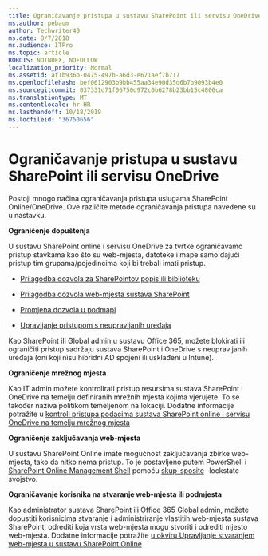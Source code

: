 ```yaml
---
title: Ograničavanje pristupa u sustavu SharePoint ili servisu OneDrive
ms.author: pebaum
author: Techwriter40
ms.date: 8/7/2018
ms.audience: ITPro
ms.topic: article
ROBOTS: NOINDEX, NOFOLLOW
localization_priority: Normal
ms.assetid: af1b936b-0475-497b-a6d3-e671aef7b717
ms.openlocfilehash: bef0612903b9bb455aa34e90d35d6b7b9093b4e0
ms.sourcegitcommit: 037331d71f06750d972c0b6278b23bb15c4806ca
ms.translationtype: MT
ms.contentlocale: hr-HR
ms.lasthandoff: 10/18/2019
ms.locfileid: "36750656"
---
```

# <a name="restrict-access-in-sharepoint-or-onedrive"></a>Ograničavanje pristupa u sustavu SharePoint ili servisu OneDrive

Postoji mnogo načina ograničavanja pristupa uslugama SharePoint Online/OneDrive. Ove različite metode ograničavanja pristupa navedene su u nastavku. 

**Ograničenje dopuštenja**

U sustavu SharePoint online i servisu OneDrive za tvrtke ograničavamo pristup stavkama kao što su web-mjesta, datoteke i mape samo dajući pristup tim grupama/pojedincima koji bi trebali imati pristup.

- [Prilagodba dozvola za SharePointov popis ili biblioteku](https://support.office.com/article/Customize-permissions-for-a-SharePoint-list-or-library-02d770f3-59eb-4910-a608-5f84cc297782)

- [Prilagodba dozvola web-mjesta sustava SharePoint](https://docs.microsoft.com/sharepoint/customize-sharepoint-site-permissions)

- [Promjena dozvola u podmapi](https://support.office.com/article/Change-the-permissions-on-a-subfolder-5427BD7C-F20A-4F75-8CF2-5359DD45A1A6)

- [Upravljanje pristupom s neupravljanih uređaja](https://docs.microsoft.com/sharepoint/control-access-from-unmanaged-devices)

Kao SharePoint ili Global admin u sustavu Office 365, možete blokirati ili ograničiti pristup sadržaju sustava SharePoint i OneDrive s neupravljanih uređaja (oni koji nisu hibridni AD spojeni ili usklađeni u Intune).

**Ograničenje mrežnog mjesta**

Kao IT admin možete kontrolirati pristup resursima sustava SharePoint i OneDrive na temelju definiranih mrežnih mjesta kojima vjerujete. To se također naziva politikom temeljenom na lokaciji. Dodatne informacije potražite u [kontroli pristupa podacima sustava SharePoint online i servisu OneDrive na temelju mrežnog mjesta](https://docs.microsoft.com/sharepoint/control-access-based-on-network-location)

**Ograničenje zaključavanja web-mjesta** 

U sustavu SharePoint Online imate mogućnost zaključavanja zbirke web-mjesta, tako da nitko nema pristup. To je postavljeno putem PowerShell i [SharePoint Online Management Shell](https://docs.microsoft.com/powershell/sharepoint/sharepoint-online/connect-sharepoint-online?view=sharepoint-ps) pomoću [skup-sposite](https://docs.microsoft.com/powershell/module/sharepoint-online/set-sposite?view=sharepoint-ps) -lockstate svojstvo.

**Ograničavanje korisnika na stvaranje web-mjesta ili podmjesta**

Kao administrator sustava SharePoint ili Office 365 Global admin, možete dopustiti korisnicima stvaranje i administriranje vlastitih web-mjesta sustava SharePoint, odrediti koja vrsta web-mjesta mogu stvoriti i odrediti mjesto web-mjesta. Dodatne informacije potražite [u okviru Upravljanje stvaranjem web-mjesta u sustavu SharePoint Online](https://docs.microsoft.com/sharepoint/manage-site-creation)

